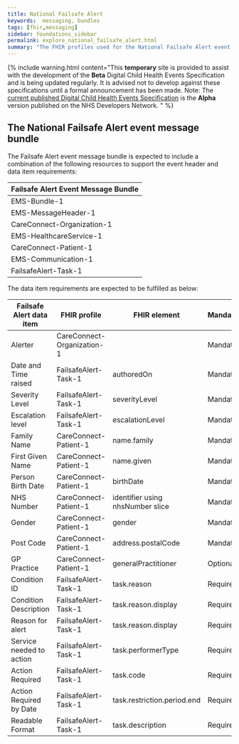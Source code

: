 ```yaml
---
title: National Failsafe Alert
keywords:  messaging, bundles
tags: [fhir,messaging]
sidebar: foundations_sidebar
permalink: explore_national_failsafe_alert.html
summary: "The FHIR profiles used for the National Failsafe Alert event message bundle"
---
```


{% include warning.html content="This **temporary** site is provided to assist with the development of the **Beta** Digital Child Health Events Specification and is being updated regularly. It is advised not to develop against these specifications until a formal announcement has been made. Note: The [current published Digital Child Health Events Specification](https://nhsconnect.github.io/Digital-Child-Health/Generated/Chapter.1.About/index.html) is the **Alpha** version published on the NHS Developers Network. " %}

## The National Failsafe Alert event message bundle ##

The Failsafe Alert event message bundle is expected to include a combination of the following resources to support the event header and data item requirements:

| Failsafe Alert Event Message Bundle       |
|-------------------------------------------|
| EMS-Bundle-1                              |
| EMS-MessageHeader-1                       |
| CareConnect-Organization-1                |
| EMS-HealthcareService-1                   |
| CareConnect-Patient-1                     |
| EMS-Communication-1                       |
| FailsafeAlert-Task-1                      |


The data item requirements are expected to be fulfilled as below:

| Failsafe Alert data item | FHIR profile               | FHIR element                     | Mandatory/Required/Optional |
|--------------------------|----------------------------|----------------------------------|-----------------------------|
| Alerter                  | CareConnect-Organization-1 |                                  | Mandatory                   |
| Date and Time raised     | FailsafeAlert-Task-1       | authoredOn                       | Mandatory                   |
| Severity Level           | FailsafeAlert-Task-1       | severityLevel                    | Mandatory                   |
| Escalation level         | FailsafeAlert-Task-1       | escalationLevel                  | Mandatory                   |
| Family Name              | CareConnect-Patient-1      | name.family                      | Mandatory                   |
| First Given Name         | CareConnect-Patient-1      | name.given                       | Mandatory                   |
| Person Birth Date        | CareConnect-Patient-1      | birthDate                        | Mandatory                   |
| NHS Number               | CareConnect-Patient-1      | identifier using nhsNumber slice | Mandatory                   |
| Gender                   | CareConnect-Patient-1      | gender                           | Mandatory                   |
| Post Code                | CareConnect-Patient-1      | address.postalCode               | Mandatory                   |
| GP Practice              | CareConnect-Patient-1      | generalPractitioner              | Optional                    |
| Condition ID             | FailsafeAlert-Task-1       | task.reason                      | Required                    |
| Condition Description    | FailsafeAlert-Task-1       | task.reason.display              | Required                    |
| Reason for alert         | FailsafeAlert-Task-1       | task.reason.display              | Required                    |
| Service needed to action | FailsafeAlert-Task-1       | task.performerType               | Required                    |
| Action Required          | FailsafeAlert-Task-1       | task.code                        | Required                    |
| Action Required by Date  | FailsafeAlert-Task-1       | task.restriction.period.end      | Required                    |
| Readable Format          | FailsafeAlert-Task-1       | task.description                 | Required                    |










